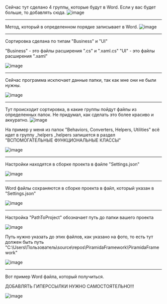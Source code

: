 
Сейчас тут сделано 4 группы, которые будут в Word. Если у вас будет больше, то добавлять сюда.
![image](https://github.com/user-attachments/assets/fdbc40fe-cc5d-4e71-9f91-462575f8d89f)

-------------------------------------------------------------------------------------------------

Метод, который в определенном порядке записывает в Word. 
![image](https://github.com/user-attachments/assets/04bdab74-579d-4f2f-961a-ddebba2fc626)

-------------------------------------------------------------------------------------------------

Сортировка сделана по типам "Business" и "UI"

"Business" - это файлы расширения ".cs" и ".xaml.cs"
"UI" - это файлы расширения ".xaml"

![image](https://github.com/user-attachments/assets/72f35146-289e-4184-9050-80a0fe191a2b)

-------------------------------------------------------------------------------------------------

Сейчас программа исключает данные папки, так как мне они не были нужны.

![image](https://github.com/user-attachments/assets/658e770a-af71-4eb9-988c-f2c4879389d8)

-------------------------------------------------------------------------------------------------
Тут происходит сортировка, в какие группы пойдут файлы из определенных папок.
Не придумал, как сделать это более красиво и аккуратно.
![image](https://github.com/user-attachments/assets/22d7a6ee-f2b9-406f-9769-55cf5953221e)

На пример у меня из папок "Behaviors, Converters, Helpers, Utilities" всё идет в группу _helpers
_helpers запишется в раздел "ВСПОМОГАТЕЛЬНЫЕ ФУНКЦИОНАЛЬНЫЕ КЛАССЫ"

![image](https://github.com/user-attachments/assets/67fe8bbe-090d-4c14-831c-a67edadb7e1c)

-------------------------------------------------------------------------------------------------

Настройки находятся в сборке проекта в файле "Settings.json"

![image](https://github.com/user-attachments/assets/6de0c40f-ef87-40c7-9963-573f478e6116)

-------------------------------------------------------------------------------------------------

Word файлы сохраняются в сборке проекта в файл, который указан в "Settings.json"

![image](https://github.com/user-attachments/assets/c897de3d-025b-4298-826c-74e4f86ba938)

-------------------------------------------------------------------------------------------------

Настройка "PathToProject" обозначает путь до папки вашего проекта

![image](https://github.com/user-attachments/assets/d7a8e0ee-804f-4949-a21a-0b5c5801a861)

Путь нужно указать до этих файлов, как указано на фото, то есть тут должен быть путь "C:\Users\Пользователь\source\repos\PiramidaFramework\PiramidaFramework"

![image](https://github.com/user-attachments/assets/bbe682ca-2d4f-473c-98a7-1ed9efcb1299)

-------------------------------------------------------------------------------------------------

Вот пример Word файла, который получиться.

ДОБАВЛЯТЬ ГИПЕРССЫЛКИ НУЖНО САМОСТОЯТЕЛЬНО!!!

![image](https://github.com/user-attachments/assets/77df480f-4756-4631-90d3-db034289bf88)

